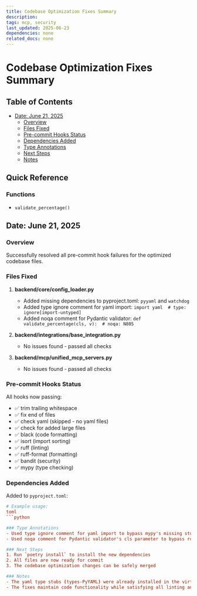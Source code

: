 ```yaml
---
title: Codebase Optimization Fixes Summary
description: 
tags: mcp, security
last_updated: 2025-06-23
dependencies: none
related_docs: none
---
```


# Codebase Optimization Fixes Summary


## Table of Contents

- [Date: June 21, 2025](#date:-june-21,-2025)
  - [Overview](#overview)
  - [Files Fixed](#files-fixed)
  - [Pre-commit Hooks Status](#pre-commit-hooks-status)
  - [Dependencies Added](#dependencies-added)
  - [Type Annotations](#type-annotations)
  - [Next Steps](#next-steps)
  - [Notes](#notes)


## Quick Reference

### Functions
- `validate_percentage()`


## Date: June 21, 2025

### Overview
Successfully resolved all pre-commit hook failures for the optimized codebase files.

### Files Fixed

1. **backend/core/config_loader.py**
   - Added missing dependencies to pyproject.toml: `pyyaml` and `watchdog`
   - Added type ignore comment for yaml import: `import yaml  # type: ignore[import-untyped]`
   - Added noqa comment for Pydantic validator: `def validate_percentage(cls, v):  # noqa: N805`

2. **backend/integrations/base_integration.py**
   - No issues found - passed all checks

3. **backend/mcp/unified_mcp_servers.py**
   - No issues found - passed all checks

### Pre-commit Hooks Status
All hooks now passing:
- ✅ trim trailing whitespace
- ✅ fix end of files
- ✅ check yaml (skipped - no yaml files)
- ✅ check for added large files
- ✅ black (code formatting)
- ✅ isort (import sorting)
- ✅ ruff (linting)
- ✅ ruff-format (formatting)
- ✅ bandit (security)
- ✅ mypy (type checking)

### Dependencies Added
Added to `pyproject.toml`:
```toml
# Example usage:
toml
```python

### Type Annotations
- Used type ignore comment for yaml import to bypass mypy's missing stub warning
- Used noqa comment for Pydantic validator's cls parameter to bypass ruff's naming convention check

### Next Steps
1. Run `poetry install` to install the new dependencies
2. All files are now ready for commit
3. The codebase optimization changes can be safely merged

### Notes
- The yaml type stubs (types-PyYAML) were already installed in the virtual environment
- The fixes maintain code functionality while satisfying all linting and type checking requirements
